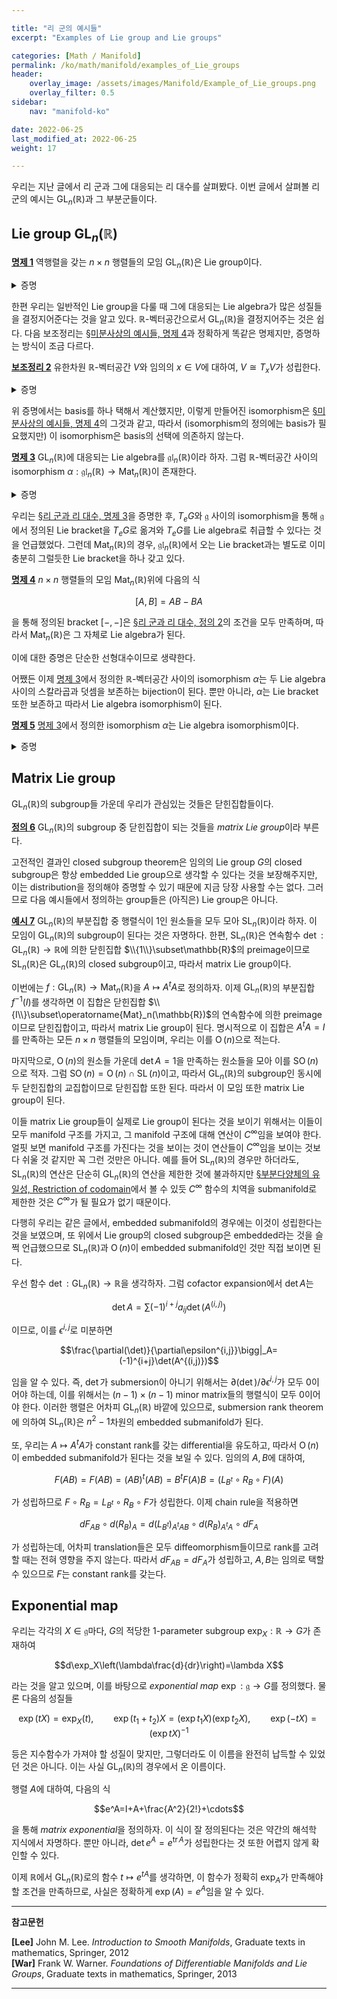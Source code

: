 ```yaml
---

title: "리 군의 예시들"
excerpt: "Examples of Lie group and Lie groups"

categories: [Math / Manifold]
permalink: /ko/math/manifold/examples_of_Lie_groups
header:
    overlay_image: /assets/images/Manifold/Example_of_Lie_groups.png
    overlay_filter: 0.5
sidebar: 
    nav: "manifold-ko"

date: 2022-06-25
last_modified_at: 2022-06-25
weight: 17

---
```


우리는 지난 글에서 리 군과 그에 대응되는 리 대수를 살펴봤다. 이번 글에서 살펴볼 리 군의 예시는 $\operatorname{GL}_n(\mathbb{R})$과 그 부분군들이다.

## Lie group $\operatorname{GL}_n(\mathbb{R})$

<div class="proposition" markdown="1">

<ins id="pp1">**명제 1**</ins> 역행렬을 갖는 $n\times n$ 행렬들의 모임 $\operatorname{GL}_n(\mathbb{R})$은 Lie group이다.

</div>
<details class="proof" markdown="1">
<summary>증명</summary>

$\operatorname{GL}_n(\mathbb{R})$은 $n\times n$차원 manifold $\operatorname{Mat}_n(\mathbb{R})$의 open submanifold로서 $n\times n$차원 manifold가 된다. ([§미분다양체의 예시들, 예시 4](/ko/math/manifold/examples_of_manifolds#ex4)) 뿐만 아니라, $\operatorname{GL}_n(\mathbb{R})$ 위에 정의된 곱셈 $AB$를 생각하면, $AB$의 각 성분들은 각 $n^2$개의 $a_i$들과 $b_j$들의 다항식으로 적을 수 있으므로 곱셈은 $C^\infty$이다. 비슷하게 역행렬 $A^{-1}$도 분모 $\det A$를 갖는 $n^2$개 항들의 유리식으로 나타나고, $\operatorname{GL}_n(\mathbb{R})$에서 이 분모는 항상 0이 아니므로 $\operatorname{GL}_n(\mathbb{R})$은 Lie group의 구조를 갖는다.

</details>

한편 우리는 일반적인 Lie group을 다룰 때 그에 대응되는 Lie algebra가 많은 성질들을 결정지어준다는 것을 알고 있다. $\mathbb{R}$-벡터공간으로서 $\operatorname{GL}_n(\mathbb{R})$을 결정지어주는 것은 쉽다. 다음 보조정리는 [§미분사상의 예시들, 명제 4](/ko/math/manifold/examples_of_differentials#pp4)과 정확하게 똑같은 명제지만, 증명하는 방식이 조금 다르다. 

<div class="proposition" markdown="1">

<ins id="lem2">**보조정리 2**</ins> 유한차원 $\mathbb{R}$-벡터공간 $V$와 임의의 $x\in V$에 대하여, $V\cong T_xV$가 성립한다.

</div>
<details class="proof" markdown="1">
<summary>증명</summary>

$V$가 유한차원 $\mathbb{R}$-벡터공간이라 하고, $V$의 basis $(e\_i)\_{i=1}^n$이 주어졌다 하자. 그럼 $V$ 위에서 정의된 단 하나의 coordinate system

$$v=\sum_{i=1}^n v^i e_i\mapsto (v^1,\ldots, v^n)\in\mathbb{R}^n$$

이 $V$를 manifold로 만든다. $(e\_i)$들의 dual basis $(\epsilon^i)$를 생각하자. 그럼 $\epsilon^i$들은 위 coordinate system들의 성분함수들이다. 따라서 임의의 점 $x\in V$에 대하여, tangent space $T_xV$의 basis를 다음의 tangent vector들

$$\frac{\partial}{\partial\epsilon^1}\bigg|_x,\cdots,\frac{\partial}{\partial\epsilon^n}\bigg|_x$$

으로 잡는 것이 자연스럽다.

</details>

위 증명에서는 basis를 하나 택해서 계산했지만, 이렇게 만들어진 isomorphism은 [§미분사상의 예시들, 명제 4](/ko/math/manifold/examples_of_differentials#pp4)의 그것과 같고, 따라서 (isomorphism의 정의에는 basis가 필요했지만) 이 isomorphism은 basis의 선택에 의존하지 않는다.

<div class="proposition" markdown="1">

<ins id="pp3">**명제 3**</ins> $\operatorname{GL}_n(\mathbb{R})$에 대응되는 Lie algebra를 $\mathfrak{gl}_n(\mathbb{R})$이라 하자. 그럼 $\mathbb{R}$-벡터공간 사이의 isomorphism $\alpha:\mathfrak{gl}_n(\mathbb{R})\rightarrow\operatorname{Mat}_n(\mathbb{R})$이 존재한다.

</div>
<details class="proof" markdown="1">
<summary>증명</summary>

[§리 군과 리 대수, 명제 3](/ko/math/manifold/Lie_group_and_Lie_algebra#pp3)에 의하여, $\operatorname{GL}_n(\mathbb{R})$의 Lie algebra $\mathfrak{gl}_n(\mathbb{R})$은 항등원 $I$에서의 tangent space $T_I\operatorname{GL}_n(\mathbb{R})$과 같고, $\operatorname{GL}_n(\mathbb{R})$은 $\operatorname{Mat}_n(\mathbb{R})$의 open submanifold이므로 이는 다시 $T_I\operatorname{Mat}_n(\mathbb{R})$과 동일하다. 따라서 [보조정리 2](#lem2)에 의해, $\mathfrak{gl}_n(\mathbb{R})$은 $\mathbb{R}$-벡터공간으로서 $\operatorname{Mat}_n(\mathbb{R})$과 동일하게 취급할 수 있다.  

</details>

우리는 [§리 군과 리 대수, 명제 3](/ko/math/manifold/Lie_group_and_Lie_algebra#pp3)을 증명한 후, $T_eG$와 $\mathfrak{g}$ 사이의 isomorphism을 통해 $\mathfrak{g}$에서 정의된 Lie bracket을 $T_eG$로 옮겨와 $T_eG$를 Lie algebra로 취급할 수 있다는 것을 언급했었다. 그런데 $\operatorname{Mat}_n(\mathbb{R})$의 경우, $\mathfrak{gl}_n(\mathbb{R})$에서 오는 Lie bracket과는 별도로 이미 충분히 그럴듯한 Lie bracket을 하나 갖고 있다.

<div class="proposition" markdown="1">

<ins id="pp4">**명제 4**</ins> $n\times n$ 행렬들의 모임 $\operatorname{Mat}_n(\mathbb{R})$위에 다음의 식

$$[A,B]=AB-BA$$

을 통해 정의된 bracket $[-,-]$은 [§리 군과 리 대수, 정의 2](/ko/math/manifold/Lie_group_and_Lie_algebra#df2)의 조건을 모두 만족하며, 따라서 $\operatorname{Mat}_n(\mathbb{R})$은 그 자체로 Lie algebra가 된다.

</div>

이에 대한 증명은 단순한 선형대수이므로 생략한다.

어쨌든 이제 [명제 3](#pp3)에서 정의한 $\mathbb{R}$-벡터공간 사이의 isomorphism $\alpha$는 두 Lie algebra 사이의 스칼라곱과 덧셈을 보존하는 bijection이 된다. 뿐만 아니라, $\alpha$는 Lie bracket 또한 보존하고 따라서 Lie algebra isomorphism이 된다.

<div class="proposition" markdown="1">

<ins id="pp5">**명제 5**</ins> [명제 3](#pp3)에서 정의한 isomorphism $\alpha$는 Lie algebra isomorphism이다.

</div>
<details class="proof" markdown="1">
<summary>증명</summary>

[명제 3](#pp3)의 isomorphism $\alpha$는 다음 isomorphism들의 합성으로 생각할 수 있다.

$$\mathfrak{gl}_n(\mathbb{R})\overset{\alpha'}{\longrightarrow}T_I\operatorname{GL}_n(\mathbb{R})\overset{\sim}{\longrightarrow}T_I\operatorname{Mat}_n(\mathbb{R})\overset{\sim}{\longrightarrow}\operatorname{Mat}_n(\mathbb{R})$$

즉 $\alpha$는 임의의 $X\in\mathfrak{gl}_n(\mathbb{R})$을 받은 후, $X\mapsto X_I$를 통해 $T_I\operatorname{GL}_n(\mathbb{R})\cong T_I\operatorname{Mat}_n(\mathbb{R})$의 원소를 얻은 후, 다시 [보조정리 2](#lem2)의 isomorphism을 통해 이를 $\operatorname{Mat}_n(\mathbb{R})$의 원소로 보내는 함수이다.

$\operatorname{Mat}_n(\mathbb{R})$의 $n^2$개의 basis

$$\begin{pmatrix}1&0&\cdots&0\\0&0&\cdots&0\\\vdots&\vdots&\ddots&\vdots\\0&0&\cdots&0\end{pmatrix},\quad\begin{pmatrix}0&1&\cdots&0\\0&0&\cdots&0\\\vdots&\vdots&\ddots&\vdots\\0&0&\cdots&0\end{pmatrix},\quad\cdots,\quad \begin{pmatrix}0&0&\cdots&0\\0&0&\cdots&0\\\vdots&\vdots&\ddots&\vdots\\0&0&\cdots&1\end{pmatrix}$$

을 생각하자. 이들의 dual basis는 행렬 $A\in\operatorname{Mat}\_n(\mathbb{R})$에 대하여, $A$의 $(i,j)$ 성분 $A\_{i,j}$을 주는 함수들 $\epsilon^{i,j}:\operatorname{Mat}\_n(\mathbb{R})\rightarrow\mathbb{R}$이다. 

위의 basis를 사용해 [보조정리 2](#lem2)의 증명을 적용하면, $\alpha(X)$의 $(i,j)$ 성분은 $X_I\in T_I\operatorname{GL}_n(\mathbb{R})\cong T_I\operatorname{Mat}_n(\mathbb{R})$를 

$$X_I=\sum a^{i,j}\frac{\partial}{\partial\epsilon^{i,j}}\bigg|_I$$

으로 적었을 때에 해당하는 계수 $a^{i,j}$, 곧 $X_I \epsilon^{i,j}$가 된다. 따라서 $\alpha$가 Lie algebra isomorphism인 것을 보이기 위해서는

$$[X,Y]_I \epsilon^{i,j}=[\alpha(X),\alpha(Y)]_{i,j}$$

가 성립함을 보여야 한다. 우선 좌변의 경우는 약간 더 계산을 하면

$$[X,Y]_I\epsilon^{i,j}=X_I(Y\epsilon^{i,j})-Y_I(X\epsilon^{i,j})\tag{1}$$

이 된다. 한편 다음의 식

$$(\epsilon^{i,j}\circ L_A)(B)=\epsilon^{i,j}(AB)=\sum_{k=1}^n\epsilon^{i,k}(A)\epsilon^{k,j}(B)$$

을 통해, $\operatorname{GL}_n(\mathbb{R})$ 위에서 정의된 함수들로서

$$\epsilon^{i,j}\circ L_A=\sum_{k=1}^n\epsilon^{i,k}(A)\epsilon^{k,j}$$

임을 알 수 있고, 이를 이용하면 임의의 left invariant vector field $X$와 임의의 $C\in\operatorname{GL}_n(\mathbb{R})$에 대하여

$$(X\epsilon^{i,j})(C)=(X\epsilon^{i,j})(L_CI)=(X(\epsilon^{i,j}\circ L_C))(I)=X_I\left(\sum_{k=1}^n\epsilon^{i,k}(C)\epsilon^{k,j}\right)=\sum_{k=1}^n\epsilon^{i,k}(C)X_I\epsilon^{k,j}=\sum_{k=1}^n\epsilon^{i,k}(C)\alpha(X)_{k,j}$$

이므로, 마찬가지로 함수 $X\epsilon^{i,j}$는 다음의 식

$$X\epsilon^{i,j}=\sum_{k=1}^n\alpha(X)_{k,j}\epsilon^{i,k}$$

으로 주어진다는 것을 알 수 있다. 이를 다시 (1)에 대입하면, 우변은

$$\begin{aligned}X_I\left(\sum_{k=1}^n\alpha(Y)_{k,j}\epsilon^{i,k}\right)-Y_I\left(\sum_{k=1}^n\alpha(X)_{k,j}\epsilon^{i,k}\right)&=\sum_{k=1}^n\alpha(Y)_{k,j}X_I(\epsilon^{i,k})-\alpha(X)_{k,j}Y_I(\epsilon^{i,k})\\&=\sum_{k=1}^n\alpha(Y)_{k,j}\alpha(X)_{i,k}-\alpha(X)_{k,j}\alpha(Y)_{i,k}\end{aligned}$$

을 얻는다. 최종적으로 나오는 식은 단순히 $\alpha(X)\alpha(Y)-\alpha(Y)\alpha(X)$의 $(i,j)$번째 성분에 불과하므로 원하는 증명이 완료되었다.

</details>

## Matrix Lie group

$\operatorname{GL}_n(\mathbb{R})$의 subgroup들 가운데 우리가 관심있는 것들은 닫힌집합들이다. 

<div class="definition" markdown="1">

<ins id="df6">**정의 6**</ins> $\operatorname{GL}_n(\mathbb{R})$의 subgroup 중 닫힌집합이 되는 것들을 *matrix Lie group*이라 부른다.

</div>

고전적인 결과인 closed subgroup theorem은 임의의 Lie group $G$의 closed subgroup은 항상 embedded Lie group으로 생각할 수 있다는 것을 보장해주지만, 이는 distribution을 정의해야 증명할 수 있기 때문에 지금 당장 사용할 수는 없다. 그러므로 다음 예시들에서 정의하는 group들은 (아직은) Lie group은 아니다.

<div class="example" markdown="1">

<ins id="ex7">**예시 7**</ins> $\operatorname{GL}_n(\mathbb{R})$의 부분집합 중 행렬식이 1인 원소들을 모두 모아 $\operatorname{SL}_n(\mathbb{R})$이라 하자. 이 모임이 $\operatorname{GL}_n(\mathbb{R})$의 subgroup이 된다는 것은 자명하다. 한편,  $\operatorname{SL}_n(\mathbb{R})$은 연속함수 $\det:\operatorname{GL}_n(\mathbb{R})\rightarrow\mathbb{R}$에 의한 닫힌집합 $\\{1\\}\subset\mathbb{R}$의 preimage이므로 $\operatorname{SL}_n(\mathbb{R})$은 $\operatorname{GL}_n(\mathbb{R})$의 closed subgroup이고, 따라서 matrix Lie group이다.

이번에는 $f:\operatorname{GL}_n(\mathbb{R})\rightarrow\operatorname{Mat}_n(\mathbb{R})$을 $A\mapsto A^tA$로 정의하자. 이제 $\operatorname{GL}_n(\mathbb{R})$의 부분집합 $f^{-1}(I)$를 생각하면 이 집합은 닫힌집합 $\\{I\\}\subset\operatorname{Mat}_n(\mathbb{R})$의 연속함수에 의한 preimage이므로 닫힌집합이고, 따라서 matrix Lie group이 된다. 명시적으로 이 집합은 $A^tA=I$를 만족하는 모든 $n\times n$ 행렬들의 모임이며, 우리는 이를 $\operatorname{O}(n)$으로 적는다.

마지막으로, $\operatorname{O}(n)$의 원소들 가운데 $\det A=1$을 만족하는 원소들을 모아 이를 $\operatorname{SO}(n)$으로 적자. 그럼 $\operatorname{SO}(n)=\operatorname{O}(n)\cap\operatorname{SL}(n)$이고, 따라서 $\operatorname{GL}_n(\mathbb{R})$의 subgroup인 동시에 두 닫힌집합의 교집합이므로 닫힌집합 또한 된다. 따라서 이 모임 또한 matrix Lie group이 된다.

</div>

이들 matrix Lie group들이 실제로 Lie group이 된다는 것을 보이기 위해서는 이들이 모두 manifold 구조를 가지고, 그 manifold 구조에 대해 연산이 $C^\infty$임을 보여야 한다. 얼핏 보면 manifold 구조를 가진다는 것을 보이는 것이 연산들이 $C^\infty$임을 보이는 것보다 쉬울 것 같지만 꼭 그런 것만은 아니다. 예를 들어 $\operatorname{SL}_n(\mathbb{R})$의 경우만 하더라도, $\operatorname{SL}_n(\mathbb{R})$의 연산은 단순히 $\operatorname{GL}_n(\mathbb{R})$의 연산을 제한한 것에 불과하지만 [§부분다양체의 유일성, Restriction of codomain](/ko/math/manifold/uniqueness_of_submanifold#restriction-of-codomain)에서 볼 수 있듯 $C^\infty$ 함수의 치역을 submanifold로 제한한 것은 $C^\infty$가 될 필요가 없기 때문이다. 

다행히 우리는 같은 글에서, embedded submanifold의 경우에는 이것이 성립한다는 것을 보였으며, 또 위에서 Lie group의 closed subgroup은 embedded라는 것을 슬쩍 언급했으므로 $\operatorname{SL}_n(\mathbb{R})$과 $\operatorname{O}(n)$이 embedded submanifold인 것만 직접 보이면 된다.

우선 함수 $\det:\operatorname{GL}_n(\mathbb{R})\rightarrow\mathbb{R}$을 생각하자. 그럼 cofactor expansion에서 $\det A$는

$$\det A=\sum (-1)^{i+j}a_{ij}\det(A^{(i,j)})$$

이므로, 이를 $\epsilon^{i,j}$로 미분하면 

$$\frac{\partial(\det)}{\partial\epsilon^{i,j}}\bigg|_A=(-1)^{i+j}\det(A^{(i,j)})$$

임을 알 수 있다. 즉, $\det$가 submersion이 아니기 위해서는 $\partial(\det)/\partial \epsilon^{i,j}$가 모두 0이어야 하는데, 이를 위해서는 $(n-1)\times(n-1)$ minor matrix들의 행렬식이 모두 0이어야 한다. 이러한 행렬은 어차피 $\operatorname{GL}_n(\mathbb{R})$ 바깥에 있으므로, submersion rank theorem에 의하여 $\operatorname{SL}_n(\mathbb{R})$은 $n^2-1$차원의 embedded submanifold가 된다. 

또, 우리는 $A\mapsto A^tA$가 constant rank를 갖는 differential을 유도하고, 따라서 $\operatorname{O}(n)$이 embedded submanifold가 된다는 것을 보일 수 있다. 임의의 $A,B$에 대하여, 

$$F(AB)=F(AB)=(AB)^t(AB)=B^t F(A)B=(L_{B^t}\circ R_B\circ F)(A)$$

가 성립하므로 $F\circ R_B=L_{B^t}\circ R_B\circ F$가 성립한다. 이제 chain rule을 적용하면 

$$dF_{AB}\circ d(R_B)_A=d(L_{B^t})_{A^tAB}\circ d(R_B)_{A^tA}\circ dF_A$$

가 성립하는데, 어차피 translation들은 모두 diffeomorphism들이므로 rank를 고려할 때는 전혀 영향을 주지 않는다. 따라서 $dF_{AB}=dF_A$가 성립하고, $A,B$는 임의로 택할 수 있으므로 $F$는 constant rank를 갖는다. 

## Exponential map

우리는 각각의 $X\in\mathfrak{g}$마다, $G$의 적당한 1-parameter subgroup $\exp_X:\mathbb{R}\rightarrow G$가 존재하여 

$$d\exp_X\left(\lambda\frac{d}{dr}\right)=\lambda X$$

라는 것을 알고 있으며, 이를 바탕으로 *exponential map* $\exp:\mathfrak{g}\rightarrow G$를 정의했다. 물론 다음의 성질들

$$\exp(tX)=\exp_X(t),\qquad \exp(t_1+t_2)X=(\exp t_1X)(\exp t_2X),\qquad \exp(-tX)=(\exp tX)^{-1}$$

등은 지수함수가 가져야 할 성질이 맞지만, 그렇더라도 이 이름을 완전히 납득할 수 있었던 것은 아니다. 이는 사실 $\operatorname{GL}_n(\mathbb{R})$의 경우에서 온 이름이다.

행렬 $A$에 대하여, 다음의 식

$$e^A=I+A+\frac{A^2}{2!}+\cdots$$

을 통해 *matrix exponential*을 정의하자. 이 식이 잘 정의된다는 것은 약간의 해석학 지식에서 자명하다. 뿐만 아니라, $\det e^A=e^{\operatorname{tr}A}$가 성립한다는 것 또한 어렵지 않게 확인할 수 있다.

이제 $\mathbb{R}$에서 $\operatorname{GL}_n(\mathbb{R})$로의 함수 $t\mapsto e^{tA}$를 생각하면, 이 함수가 정확히 $\exp_A$가 만족해야 할 조건을 만족하므로, 사실은 정확하게 $\exp(A)=e^A$임을 알 수 있다. 



---

**참고문헌**

**[Lee]** John M. Lee. *Introduction to Smooth Manifolds*, Graduate texts in mathematics, Springer, 2012  
**[War]** Frank W. Warner. *Foundations of Differentiable Manifolds and Lie Groups*, Graduate texts in mathematics, Springer, 2013  


---